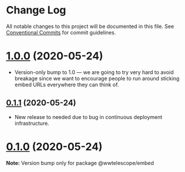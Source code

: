 # Change Log

All notable changes to this project will be documented in this file.
See [Conventional Commits](https://conventionalcommits.org) for commit guidelines.

# [1.0.0](https://github.com/pkgw/wwt-webgl-engine/compare/@wwtelescope/embed@0.1.1...@wwtelescope/embed@1.0.0) (2020-05-24)

- Version-only bump to 1.0 — we are going to try very hard to avoid breakage since we want
  to encourage people to run around sticking embed URLs everywhere they can think of.


## [0.1.1](https://github.com/pkgw/wwt-webgl-engine/compare/@wwtelescope/embed@0.1.1-beta.0...@wwtelescope/embed@0.1.1) (2020-05-24)

- New release to needed due to bug in continuous deployment infrastructure.


# [0.1.0](https://github.com/pkgw/wwt-webgl-engine/compare/@wwtelescope/embed@0.1.0-beta.4...@wwtelescope/embed@0.1.0) (2020-05-24)

**Note:** Version bump only for package @wwtelescope/embed
